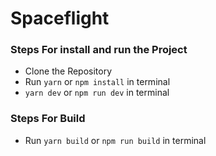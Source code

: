 # Spaceflight


### Steps For install and run the Project
- Clone the Repository 
- Run `yarn` or `npm install` in terminal 
- `yarn dev` or   `npm run dev` in terminal 
### Steps For Build
-  Run `yarn build` or `npm run build` in terminal 
